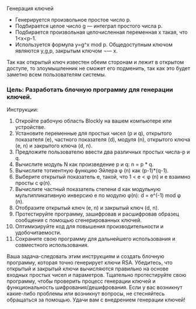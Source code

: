 ﻿Генерация ключей
- Генерируется произвольное простое число p.
- Подбирается целое число g — интеграл простого числа p.
- Подбирается произвольная целочисленная переменная x  такая, что 1<x<p-1.
- Используется формула y=g^x mod p.
Общедоступным ключом являются y,g,p, закрытым ключом ¬— x.

Так как открытый ключ известен обеим сторонам и лежит в открытом доступе, то злоумышленник не сможет его подменить, так как это будет заметно всем пользователям системы.

### Цель: Разработать блочную программу для генерации ключей.

Инструкции:
1. Откройте рабочую область Blockly на вашем компьютере или устройстве.
2. Установите переменные для простых чисел (p и q), открытого показателя (e), частного показателя (d), модуля (n), открытого ключа (e, n) и закрытого ключа (d, n).
3. Предложите пользователю ввести два различных простых числа-p и q.
4. Вычислите модуль N как произведение p и q: n = p * q.
5. Вычислите тотиентную функцию Эйлера φ (n) как (p-1)*(q-1).
6. Выберите открытый показатель e, такой, что 1 < e < φ (n) и e взаимно просты с φ(n).
7. Вычислите частный показатель степени d как модульную мультипликативную инверсию e по модулю φ(n): d = e^(-1) mod φ (n).
8. Отобразите открытый ключ (e, n) и закрытый ключ (d, n).
9. Протестируйте программу, зашифровав и расшифровав образец сообщения с помощью сгенерированных ключей.
10. Оптимизируйте код для повышения производительности и удобочитаемости.
11. Сохраните свою программу для дальнейшего использования и совместного использования.

Ваша задача-следовать этим инструкциям и создать блочную программу, которая точно генерирует ключи RSA. Убедитесь, что открытый и закрытый ключи вычисляются правильно на основе входных простых чисел и параметров. Тщательно протестируйте свою программу, чтобы проверить процесс генерации ключей и функциональность шифрования/дешифрования. Если у вас возникнут какие-либо проблемы или возникнут вопросы, не стесняйтесь обращаться за помощью. Удачи вам с внедрением генерации ключей!